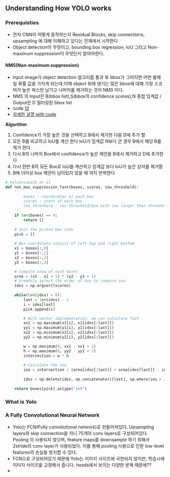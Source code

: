 ## Understanding How YOLO works
### Prerequisties
- 먼저 CNN이 어떻게 동작하는지  Residual Blocks, skip connections, upsampling 에 대해 이해하고 있다는 전제에서 시작한다
- Object detection이 무엇이고, bounding box regression, IoU 그리고 Non-maximum suppression이 무엇인지 알아야한다.
#### NMS(Non-maximum suppression)
- Input image가 object detection 알고리즘 통과 후 bbox가 그려지면 어떤 물체일 확률 값을 가지게 되는데 이때 object 위에 생기는 많은 bbox에 대해 가장 스코어가 높은 박스만 남기고 나머지를 제거하는 것이 NMS 이다.
- NMS 의 Input은 B(bbox list),S(bbox의 confidence scores),N 중첩 임계값 / Output은 D 필터링된 bbox list   
- code [1](https://github.com/amusi/Non-Maximum-Suppression/blob/master/nms.py)[2](https://heiwais25.github.io/machine%20learning/cnn/2018/05/10/non-maximum-suppression/)
- [자세한 설명 with code](https://towardsdatascience.com/non-maxima-suppression-139f7e00f0b5)  

**Algorithm**  
1. Confidence가 가장 높은 것을 선택하고 B에서 제거한 다음 D에 추가 함
2. 모든 B를 비교하고 IoU를 계산 한다 IoU가 임계값 N보다 큰 경우 B에서 해당 B를 제거 한다
3. 다시 B의 나머지 Box에서 confidence가 높은 제안을 B에서 제거하고 D에 추가한다
4. 다시 한번 B의 모든 Box로 IoU를 계산하고 임계값 보다 IoU가 높은 상자를 제거함
5. B에 더이상 box 제안이 남아있지 않을 때 까지 반복한다



```python
# Felzenszwalb et al
def non_max_suppression_fast(boxes, scores, iou_threshold):
	'''
		boxes : coordinates of each box
		scores : score of each box
		iou_threshold : iou threshold(box with iou larger than threshold will be removed)
	'''
	if len(boxes) == 0:
		return []
	
	# Init the picked box info
	pick = []
	
	# Box coordinate consist of left top and right bottom
	x1 = boxes[:,0]
	y1 = boxes[:,1]
	x2 = boxes[:,2]
	y2 = boxes[:,3]

	# Compute area of each boxes
	area = (x2 - x1 + 1) * (y2 - y1 + 1)
	# Greedily select the order of box to compare iou
	idxs = np.argsort(scores)
	
	while(len(idxs) > 0):
		last = len(idxs) - 1
		i = idxs[last]
		pick.append(i)

        # With vector implementation, we can calculate fast
        xx1 = np.maximum(x1[i], x1[idxs[:last]])
        yy1 = np.maximum(y1[i], y1[idxs[:last]])
        xx2 = np.minimum(x2[i], x2[idxs[:last]])
        yy2 = np.minimum(y2[i], y2[idxs[:last]])

        w = np.maximum(0, xx2 - xx1 + 1)
        h = np.maximum(0, yy2 - yy1 + 1)
        intersection = w * h
        
		# Calculate the iou
        iou = intersection / (area[idxs[:last]] + area[idxs[last]] - intersection)
        
        idxs = np.delete(idxs, np.concatenate(([last], np.where(iou > iou_threshold)[0])))
        
    return boxes[pick].astype("int")
```




### What is Yolo

### A Fully Convolutional Neural Network
- Yolo는 FCN(Fully convolutional network)로 만들어져있다. Upsampling layers와 skip connection을 지니 75개의 conv layers로 구성되어있다. Pooling 이 사용되지 않으며, feature maps를 downsample 하기 위해서 2stride의 conv layer가 사용되었다. 이를 통해 pooling 사용으로 인한 low-level features의 손실을 방지할 수 있다.
- FCN으로 구성되어있기 때문에 Yolo는 이미지 사이즈에 국한되지 않지만, 학습시에 이미지 사이즈를 고정해서 줍니다. heads에서 보이는 다양한 문제 때문에??
- 

